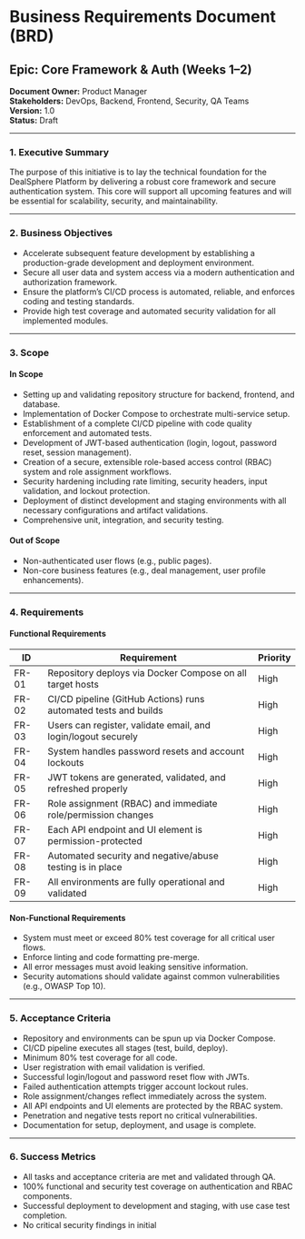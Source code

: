 # Business Requirements Document (BRD)
## Epic: Core Framework & Auth (Weeks 1–2)

**Document Owner:** Product Manager  
**Stakeholders:** DevOps, Backend, Frontend, Security, QA Teams  
**Version:** 1.0  
**Status:** Draft

---

### 1. Executive Summary

The purpose of this initiative is to lay the technical foundation for the DealSphere Platform by delivering a robust core framework and secure authentication system. This core will support all upcoming features and will be essential for scalability, security, and maintainability.

---

### 2. Business Objectives

- Accelerate subsequent feature development by establishing a production-grade development and deployment environment.
- Secure all user data and system access via a modern authentication and authorization framework.
- Ensure the platform’s CI/CD process is automated, reliable, and enforces coding and testing standards.
- Provide high test coverage and automated security validation for all implemented modules.

---

### 3. Scope

#### In Scope

- Setting up and validating repository structure for backend, frontend, and database.
- Implementation of Docker Compose to orchestrate multi-service setup.
- Establishment of a complete CI/CD pipeline with code quality enforcement and automated tests.
- Development of JWT-based authentication (login, logout, password reset, session management).
- Creation of a secure, extensible role-based access control (RBAC) system and role assignment workflows.
- Security hardening including rate limiting, security headers, input validation, and lockout protection.
- Deployment of distinct development and staging environments with all necessary configurations and artifact validations.
- Comprehensive unit, integration, and security testing.

#### Out of Scope

- Non-authenticated user flows (e.g., public pages).
- Non-core business features (e.g., deal management, user profile enhancements).

---

### 4. Requirements

#### Functional Requirements

| ID           | Requirement                                                    | Priority |
|--------------|---------------------------------------------------------------|----------|
| FR-01        | Repository deploys via Docker Compose on all target hosts      | High     |
| FR-02        | CI/CD pipeline (GitHub Actions) runs automated tests and builds| High     |
| FR-03        | Users can register, validate email, and login/logout securely  | High     |
| FR-04        | System handles password resets and account lockouts            | High     |
| FR-05        | JWT tokens are generated, validated, and refreshed properly    | High     |
| FR-06        | Role assignment (RBAC) and immediate role/permission changes   | High     |
| FR-07        | Each API endpoint and UI element is permission-protected       | High     |
| FR-08        | Automated security and negative/abuse testing is in place      | High     |
| FR-09        | All environments are fully operational and validated           | High     |

#### Non-Functional Requirements

- System must meet or exceed 80% test coverage for all critical user flows.
- Enforce linting and code formatting pre-merge.
- All error messages must avoid leaking sensitive information.
- Security automations should validate against common vulnerabilities (e.g., OWASP Top 10).

---

### 5. Acceptance Criteria

- Repository and environments can be spun up via Docker Compose.
- CI/CD pipeline executes all stages (test, build, deploy).
- Minimum 80% test coverage for all code.
- User registration with email validation is verified.
- Successful login/logout and password reset flow with JWTs.
- Failed authentication attempts trigger account lockout rules.
- Role assignment/changes reflect immediately across the system.
- All API endpoints and UI elements are protected by the RBAC system.
- Penetration and negative tests report no critical vulnerabilities.
- Documentation for setup, deployment, and usage is complete.

---

### 6. Success Metrics

- All tasks and acceptance criteria are met and validated through QA.
- 100% functional and security test coverage on authentication and RBAC components.
- Successful deployment to development and staging, with use case test completion.
- No critical security findings in initial
